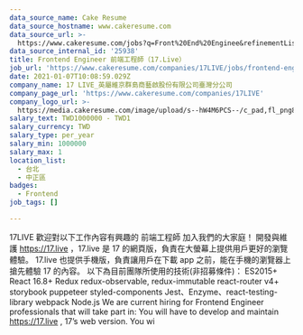 ```yaml
---
data_source_name: Cake Resume
data_source_hostname: www.cakeresume.com
data_source_url: >-
  https://www.cakeresume.com/jobs?q=Front%20End%20Enginee&refinementList%5Blang_name%5D%5B0%5D=English&refinementList%5Bsalary_type%5D=per_year&range%5Bsalary_range%5D%5Bmin%5D=1000000
data_source_internal_id: '25938'
title: Frontend Engineer 前端工程師（17.Live）
job_url: 'https://www.cakeresume.com/companies/17LIVE/jobs/frontend-engineer-17-live'
date: 2021-01-07T10:08:59.029Z
company_name: 17 LIVE_英屬維京群島商藝啟股份有限公司臺灣分公司
company_page_url: 'https://www.cakeresume.com/companies/17LIVE'
company_logo_url: >-
  https://media.cakeresume.com/image/upload/s--hW4M6PCS--/c_pad,fl_png8,h_200,w_200/v1594723406/rzoniu2aptetujnlvj0h.png
salary_text: TWD1000000 - TWD1
salary_currency: TWD
salary_type: per_year
salary_min: 1000000
salary_max: 1
location_list:
  - 台北
  - 中正區
badges:
  - Frontend
job_tags: []

---
```


17LIVE 歡迎對以下工作內容有興趣的 前端工程師 加入我們的大家庭！ 開發與維護 https://17.live ，17.live 是 17 的網頁版，負責在大螢幕上提供用戶更好的瀏覽體驗。 17.live 也提供手機版，負責讓用戶在下載 app 之前，能在手機的瀏覽器上搶先體驗 17 的內容。 以下為目前團隊所使用的技術(非招募條件)： ES2015+ React 16.8+ Redux redux-observable, redux-immutable react-router v4+ storybook puppeteer styled-components Jest、Enzyme、react-testing-library webpack Node.js We are current hiring for Frontend Engineer professionals that will take part in: You will have to develop and maintain https://17.live , 17’s web version. You wi